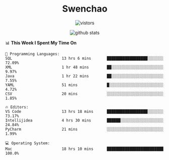 <h1 align="center">Swenchao</h3>

<p align="center">
  <img src="https://visitor-badge.glitch.me/badge?page_id=Swenchao" alt="vistors" />
</p>

<p align="center">
  <img src="https://github-readme-stats.vercel.app/api?username=Swenchao&count_private=true&show_icons=true&theme=vue-dark&hide_title=true" alt="github stats" />
</p>

<!--START_SECTION:waka-->
📊 **This Week I Spent My Time On** 

```text
💬 Programming Languages: 
SQL                      13 hrs 6 mins       ██████████████████░░░░░░░   72.09% 
XML                      1 hr 48 mins        ██░░░░░░░░░░░░░░░░░░░░░░░   9.97% 
Java                     1 hr 22 mins        ██░░░░░░░░░░░░░░░░░░░░░░░   7.55% 
YAML                     51 mins             █░░░░░░░░░░░░░░░░░░░░░░░░   4.72% 
CSV                      20 mins             ░░░░░░░░░░░░░░░░░░░░░░░░░   1.85%

🔥 Editors: 
VS Code                  13 hrs 18 mins      ██████████████████░░░░░░░   73.17% 
Intellijidea             4 hrs 30 mins       ██████░░░░░░░░░░░░░░░░░░░   24.84% 
PyCharm                  21 mins             ░░░░░░░░░░░░░░░░░░░░░░░░░   1.99%

💻 Operating System: 
Mac                      18 hrs 10 mins      █████████████████████████   100.0%

```


<!--END_SECTION:waka-->
